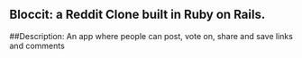 ## Bloccit: a Reddit Clone built in Ruby on Rails.
 
##Description:
An app where people can post, vote on, share and save links and comments



